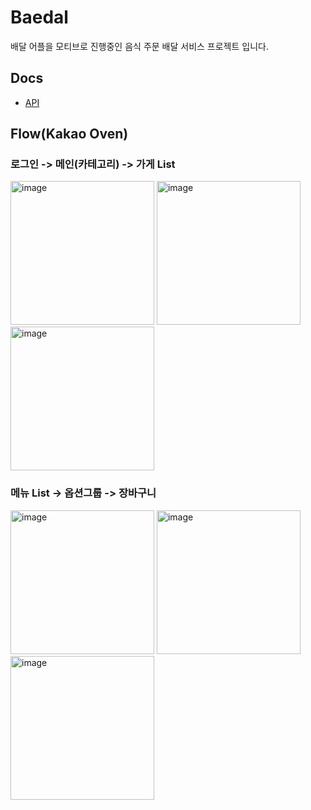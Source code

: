 # Baedal
배달 어플을 모티브로 진행중인 음식 주문 배달 서비스 프로젝트 입니다.
## Docs
- [API](https://github.com/hsw0905/baedal/wiki/API)
## Flow(Kakao Oven)
### 로그인 -> 메인(카테고리) -> 가게 List
<img width="230" alt="image" src="https://github.com/hsw0905/baedal/assets/64395235/95d9a398-07e3-4d0a-8e0a-cd120515692c">
<img width="230" alt="image" src="https://github.com/hsw0905/baedal/assets/64395235/c8a33665-28e3-4e46-a5a9-80e6e4d84a5c">
<img width="230" alt="image" src="https://github.com/hsw0905/baedal/assets/64395235/4cc8a47a-d169-42e2-9d12-f11394ed4a4a">


### 메뉴 List -> 옵션그룹 -> 장바구니
<img width="230" alt="image" src="https://github.com/hsw0905/baedal/assets/64395235/142e276b-e5bc-47c3-87bb-8be431c3bbc7">
<img width="230" alt="image" src="https://github.com/hsw0905/baedal/assets/64395235/44a84631-37a7-44ef-b420-8e787141cd69">
<img width="230" alt="image" src="https://github.com/hsw0905/baedal/assets/64395235/2d2c137a-aa7a-45cb-936b-81b891d8a543">


